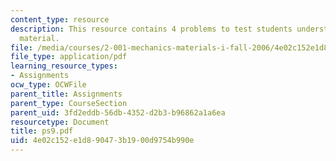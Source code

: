```yaml
---
content_type: resource
description: This resource contains 4 problems to test students understanding of course
  material.
file: /media/courses/2-001-mechanics-materials-i-fall-2006/4e02c152e1d890473b1900d9754b990e_ps9.pdf
file_type: application/pdf
learning_resource_types:
- Assignments
ocw_type: OCWFile
parent_title: Assignments
parent_type: CourseSection
parent_uid: 3fd2eddb-56db-4352-d2b3-b96862a1a6ea
resourcetype: Document
title: ps9.pdf
uid: 4e02c152-e1d8-9047-3b19-00d9754b990e
---
```


